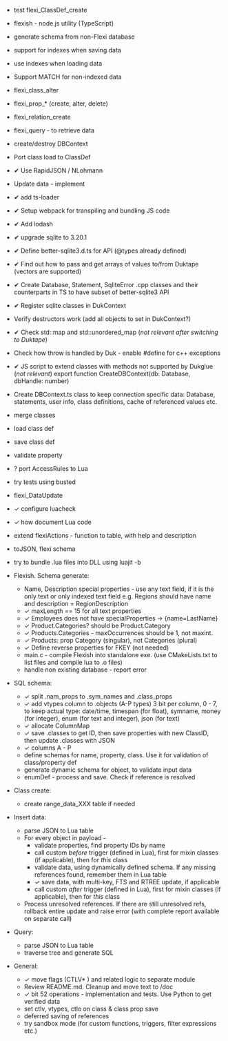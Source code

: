 * test flexi_ClassDef_create
* flexish - node.js utility (TypeScript)
* generate schema from non-Flexi database
* support for indexes when saving data
* use indexes when loading data
* Support MATCH for non-indexed data
* flexi_class_alter
* flexi_prop_* (create, alter, delete)
* flexi_relation_create
* flexi_query - to retrieve data

* create/destroy DBContext
* Port class load to ClassDef
* &#10004; Use RapidJSON / NLohmann
* Update data - implement

* &#10004; add ts-loader
* &#10004; Setup webpack for transpiling and bundling JS code
* &#10004; Add lodash
* &#10004; upgrade sqlite to 3.20.1
* &#10004; Define better-sqlite3.d.ts for API (@types already defined)
* &#10004; Find out how to pass and get arrays of values to/from Duktape (vectors are supported)
* &#10004; Create Database, Statement, SqliteError .cpp classes and their 
counterparts in TS to have subset of better-sqlite3 API
* &#10004; Register sqlite classes in DukContext

* Verify destructors work (add all objects to set in DukContext?)
* &#10004; Check std::map and std::unordered_map (_not relevant after switching to Duktape_)
* Check how throw is handled by Duk - enable #define for c++ exceptions
* &#10004; JS script to extend classes with methods not supported by Dukglue (_not relevant_)
export function CreateDBContext(db: Database, dbHandle: number)
* Create DBContext.ts class to keep connection specific
data: Database, statements, user info, class definitions, cache of referenced values etc.

* merge classes
* load class def
* save class def
* validate property
* ? port AccessRules to Lua
* try tests using busted
* flexi_DataUpdate
* &#10003; configure luacheck
* &#10003; how document Lua code
* extend flexiActions - function to table, with help and description
* toJSON, flexi schema
* try to bundle .lua files into DLL using luajit -b 
* Flexish. Schema generate:
    - Name, Description special properties - use any text field, if it is the only text or only indexed text field
    e.g. Regions should have name and description = RegionDescription
    - &#10003; maxLength == 15 for all text properties
    - &#10003; Employees does not have specialProperties -> {name=LastName}
    - &#10003; Product.Categories? should be Product.Category
    - &#10003; Products.Categories - maxOccurrences should be 1, not maxint. 
    - &#10003; Products: prop Category (singular), not Categories (plural)
    - &#10003; Define reverse properties for FKEY (not needed)
    - main.c - compile Flexish into standalone exe. (use CMakeLists.txt to list files and compile lua to .o files)
    - handle non existing database - report error
    
* SQL schema:
    - &#10003; split .nam_props to .sym_names and .class_props
    - &#10003; add vtypes column to .objects (A-P types)
        3 bit per column, 0 - 7, to keep actual type: date/time, timespan (for float), symname, money (for integer), enum (for text and
        integer), json (for text)
    - &#10003; allocate ColumnMap
    - &#10003; save .classes to get ID, then save properties with new ClassID, then update .classes with JSON
    - &#10003; columns A - P
    - define schemas for name, property, class. Use it for validation of class/property def
    - generate dynamic schema for object, to validate input data 
    - enumDef - process and save. Check if reference is resolved
    
* Class create:
    - create range_data_XXX table if needed
    
  
* Insert data:
    - parse JSON to Lua table
    - For every object in payload -
        - validate properties, find property IDs by name
        - call custom _before_ trigger (defined in Lua), first for mixin classes (if applicable), then for *this* class
        - validate data, using dynamically defined schema. If any missing references found, remember them in Lua table
        - &#10003; save data, with multi-key, FTS and RTREE update, if applicable
        - call custom _after_ trigger (defined in Lua), first for mixin classes (if applicable), then for *this* class
    - Process unresolved references. If there are still unresolved refs, rollback entire update and raise error 
    (with complete report available on separate call)
    
* Query:
    - parse JSON to Lua table
    - traverse tree and generate SQL
    
* General:
    - &#10003; move flags (CTLV* ) and related logic to separate module
    - Review README.md. Cleanup and move text to /doc
    - &#10003; bit 52 operations - implementation and tests. Use Python to get verified data
    - set ctlv, vtypes, ctlo on class & class prop save
    - deferred saving of references
    - try sandbox mode (for custom functions, triggers, filter expressions etc.)
    


         

